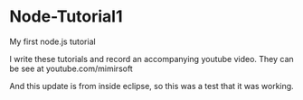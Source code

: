 # Node-Tutorial1
My first node.js tutorial

I write these tutorials and record an accompanying youtube video.  They can be see at youtube.com/mimirsoft

And this update is from inside eclipse, so this was a test that it was working. 